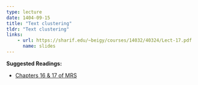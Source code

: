 ```yaml
---
type: lecture
date: 1404-09-15
title: "Text clustering"
tldr: "Text clustering"
links: 
    - url: https://sharif.edu/~beigy/courses/14032/40324/Lect-17.pdf
      name: slides
---
```


**Suggested Readings:**
- [Chapters 16 & 17 of MRS](https://nlp.stanford.edu/IR-book/pdf/16flat.pdf)
